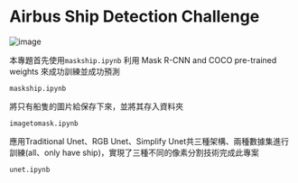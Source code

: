 # Airbus Ship Detection Challenge
![image](https://github.com/03053020ITE/ship-detection/blob/master/abstract.PNG)

本專題首先使用`maskship.ipynb` 利用 Mask R-CNN and COCO pre-trained weights 來成功訓練並成功預測
```
maskship.ipynb
```
將只有船隻的圖片給保存下來，並將其存入資料夾

```
imagetomask.ipynb
```
應用Traditional Unet、RGB Unet、Simplify Unet共三種架構、兩種數據集進行訓練(all、only have ship)，實現了三種不同的像素分割技術完成此專案

```
unet.ipynb
``` 